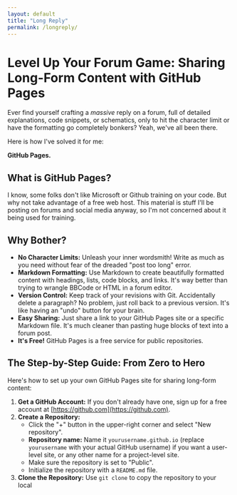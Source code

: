 ```yaml
---
layout: default
title: "Long Reply"
permalink: /longreply/
--- 
```

# Level Up Your Forum Game: Sharing Long-Form Content with GitHub Pages

Ever find yourself crafting a *massive* reply on a forum, full of detailed explanations, code snippets, or schematics, only to hit the character limit or have the formatting go completely bonkers? Yeah, we've all been there.

Here is how I've solved it for me:

**GitHub Pages.**

## What is GitHub Pages?

I know, some folks don't like Microsoft or Github training on your code. But why not take advantage of a free web host. This material is stuff I'll be posting on forums and social media anyway, so I'm not concerned about it being used for training.

## Why Bother?

*   **No Character Limits:** Unleash your inner wordsmith! Write as much as you need without fear of the dreaded "post too long" error.
*   **Markdown Formatting:** Use Markdown to create beautifully formatted content with headings, lists, code blocks, and links. It's way better than trying to wrangle BBCode or HTML in a forum editor.
*   **Version Control:** Keep track of your revisions with Git. Accidentally delete a paragraph? No problem, just roll back to a previous version. It's like having an "undo" button for your brain.
*   **Easy Sharing:** Just share a link to your GitHub Pages site or a specific Markdown file. It's much cleaner than pasting huge blocks of text into a forum post.
*   **It's Free!** GitHub Pages is a free service for public repositories.

## The Step-by-Step Guide: From Zero to Hero

Here's how to set up your own GitHub Pages site for sharing long-form content:

1.  **Get a GitHub Account:** If you don't already have one, sign up for a free account at [https://github.com](https://github.com).
2.  **Create a Repository:**
    *   Click the "+" button in the upper-right corner and select "New repository".
    *   **Repository name:** Name it `yourusername.github.io` (replace `yourusername` with your actual GitHub username) if you want a user-level site, or any other name for a project-level site.
    *   Make sure the repository is set to "Public".
    *   Initialize the repository with a `README.md` file.
3.  **Clone the Repository:** Use `git clone` to copy the repository to your local 